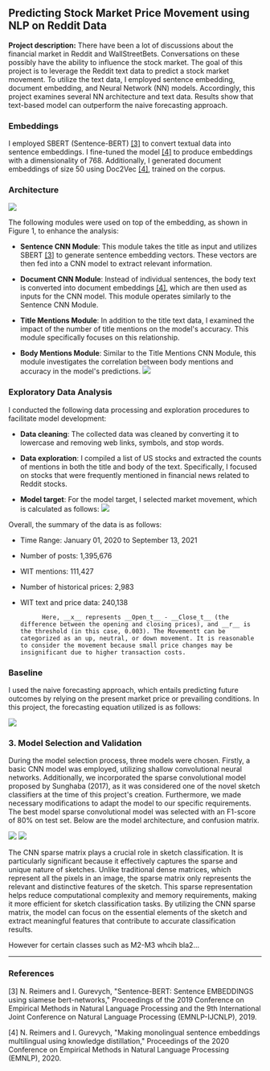 ## Predicting Stock Market Price Movement using NLP on Reddit Data

**Project description:** There have been a lot of discussions about the financial market in Reddit and WallStreetBets. Conversations on these possibly have the ability to influence the stock market. The goal of this project is to leverage the Reddit text data to predict a stock market movement. To utilize the text data, I employed sentence embedding, document embedding, and Neural Network (NN) models. Accordingly, this project examines several NN architecture and text data. Results show that text-based model can outperform the naive forecasting approach.

### Embeddings

I employed SBERT (Sentence-BERT) [[3]](#3) to convert textual data into sentence embeddings. I fine-tuned the model [[4]](#4) to produce embeddings with a dimensionality of 768. Additionally, I generated document embeddings of size 50 using Doc2Vec [[4]](#4), trained on the corpus.

### Architecture

<img src="images/nlp/1/architecture.png?raw=true"/>

The following modules were used on top of the embedding, as shown in Figure 1, to enhance the analysis:

-   **Sentence CNN Module**: This module takes the title as input and utilizes SBERT [[3]](#3) to generate sentence embedding vectors. These vectors are then fed into a CNN model to extract relevant information.

-   **Document CNN Module**: Instead of individual sentences, the body text is converted into document embeddings [[4]](#4), which are then used as inputs for the CNN model. This module operates similarly to the Sentence CNN Module.

-   **Title Mentions Module**: In addition to the title text data, I examined the impact of the number of title mentions on the model's accuracy. This module specifically focuses on this relationship.

-   **Body Mentions Module**: Similar to the Title Mentions CNN Module, this module investigates the correlation between body mentions and accuracy in the model's predictions.
    <img src="images/nlp/1/overview.png?raw=true"/>

### Exploratory Data Analysis

I conducted the following data processing and exploration procedures to facilitate model development:

-   **Data cleaning**: The collected data was cleaned by converting it to lowercase and removing web links, symbols, and stop words.

-   **Data exploration**: I compiled a list of US stocks and extracted the counts of mentions in both the title and body of the text. Specifically, I focused on stocks that were frequently mentioned in financial news related to Reddit stocks.

-   **Model target**: For the model target, I selected market movement, which is calculated as follows:
    <img src="images/nlp/1/movement_eq.png?raw=true"/>

Overall, the summary of the data is as follows:

-   Time Range: January 01, 2020 to September 13, 2021
-   Number of posts: 1,395,676
-   WIT mentions: 111,427
-   Number of historical prices: 2,983
-   WIT text and price data: 240,138

              Here, __x__ represents __Open_t__ - __Close_t__ (the difference between the opening and closing prices), and __r__ is the threshold (in this case, 0.003). The Movementt can be categorized as an up, neutral, or down movement. It is reasonable to consider the movement because small price changes may be insignificant due to higher transaction costs.

### Baseline

I used the naive forecasting approach, which entails predicting future outcomes by relying on the present market price or prevailing conditions. In this project, the forecasting equation utilized is as follows:

<img src="images/nlp/1/baseline_eq.png?raw=true"/>

### 3. Model Selection and Validation

During the model selection process, three models were chosen. Firstly, a basic CNN model was employed, utilizing shallow convolutional neural networks. Additionally, we incorporated the sparse convolutional model proposed by Sunghaba (2017), as it was considered one of the novel sketch classifiers at the time of this project's creation. Furthermore, we made necessary modifications to adapt the model to our specific requirements. The best model sparse convolutional model was selected with an F1-score of 80% on test set. Below are the model architecture, and confusion matrix.

<img src="images/cv/1/dataset.png?raw=true"/>
<img src="images/cv/1/confusion_matrix.png?raw=true"/>

The CNN sparse matrix plays a crucial role in sketch classification. It is particularly significant because it effectively captures the sparse and unique nature of sketches. Unlike traditional dense matrices, which represent all the pixels in an image, the sparse matrix only represents the relevant and distinctive features of the sketch. This sparse representation helps reduce computational complexity and memory requirements, making it more efficient for sketch classification tasks. By utilizing the CNN sparse matrix, the model can focus on the essential elements of the sketch and extract meaningful features that contribute to accurate classification results.

However for certain classes such as M2-M3 whcih bla2...

---

### References

<a id="3">[3]</a>
N. Reimers and I. Gurevych, "Sentence-BERT: Sentence EMBEDDINGS using siamese bert-networks," Proceedings of the 2019 Conference on Empirical Methods in Natural Language Processing and the 9th International Joint Conference on Natural Language Processing (EMNLP-IJCNLP), 2019.

<a id="4">[4]</a>
N. Reimers and I. Gurevych, "Making monolingual sentence embeddings multilingual using knowledge distillation," Proceedings of the 2020 Conference on Empirical Methods in Natural Language Processing (EMNLP), 2020.
